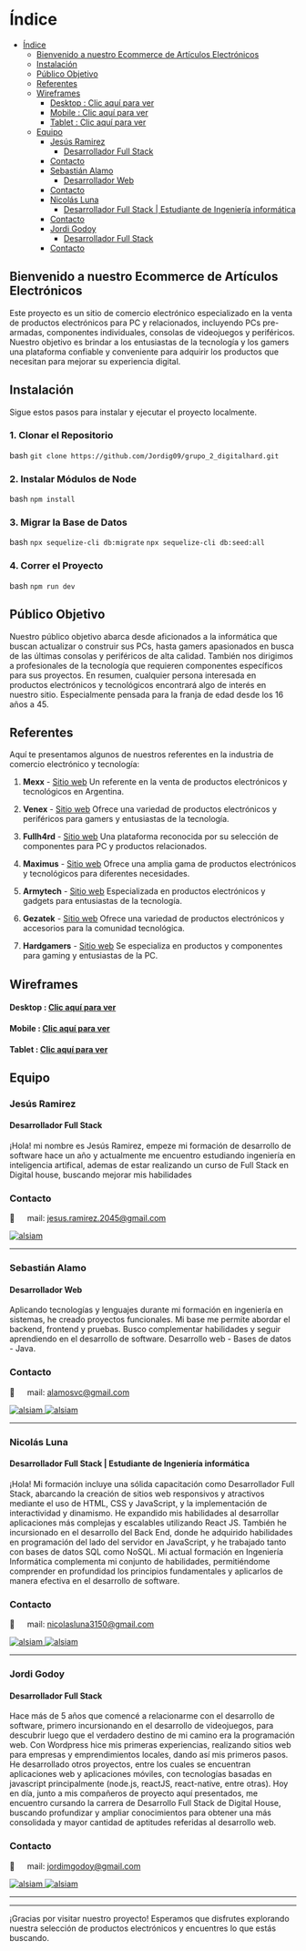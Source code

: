 # Índice

- [Índice](#índice)
  - [Bienvenido a nuestro Ecommerce de Artículos Electrónicos](#bienvenido-a-nuestro-ecommerce-de-artículos-electrónicos)
  - [Instalación](#instalación) 
  - [Público Objetivo](#público-objetivo)
  - [Referentes](#referentes)
  - [Wireframes](#wireframes)
      - [Desktop : Clic aquí para ver](#desktop--clic-aquí-para-ver)
      - [Mobile : Clic aquí para ver](#mobile--clic-aquí-para-ver)
      - [Tablet : Clic aquí para ver](#tablet--clic-aquí-para-ver)
  - [Equipo](#equipo)
    - [Jesús Ramirez](#jesús-ramirez)
      - [Desarrollador Full Stack](#desarrollador-full-stack)
    - [Contacto](#contacto)
    - [Sebastián Alamo](#sebastián-alamo)
      - [Desarrollador Web](#desarrollador-web)
    - [Contacto](#contacto-1)
    - [Nicolás Luna](#nicolás-luna)
      - [Desarrollador Full Stack | Estudiante de Ingeniería informática](#desarrollador-full-stack--estudiante-de-ingeniería-informática)
    - [Contacto](#contacto-2)
    - [Jordi Godoy](#jordi-godoy)
      - [Desarrollador Full Stack](#desarrollador-full-stack-1)
    - [Contacto](#contacto-3)


## Bienvenido a nuestro Ecommerce de Artículos Electrónicos

Este proyecto es un sitio de comercio electrónico especializado en la venta de productos electrónicos para PC y relacionados, incluyendo PCs pre-armadas, componentes individuales, consolas de videojuegos y periféricos. Nuestro objetivo es brindar a los entusiastas de la tecnología y los gamers una plataforma confiable y conveniente para adquirir los productos que necesitan para mejorar su experiencia digital.

## Instalación

Sigue estos pasos para instalar y ejecutar el proyecto localmente.

### 1. Clonar el Repositorio
bash
```git clone https://github.com/Jordig09/grupo_2_digitalhard.git```

### 2. Instalar Módulos de Node
bash
```npm install```

### 3. Migrar la Base de Datos
bash
```npx sequelize-cli db:migrate```
```npx sequelize-cli db:seed:all```

### 4. Correr el Proyecto
bash
```npm run dev```


## Público Objetivo

Nuestro público objetivo abarca desde aficionados a la informática que buscan actualizar o construir sus PCs, hasta gamers apasionados en busca de las últimas consolas y periféricos de alta calidad. También nos dirigimos a profesionales de la tecnología que requieren componentes específicos para sus proyectos. En resumen, cualquier persona interesada en productos electrónicos y tecnológicos encontrará algo de interés en nuestro sitio. Especialmente pensada para la franja de edad desde los 16 años a 45.


## Referentes

Aquí te presentamos algunos de nuestros referentes en la industria de comercio electrónico y tecnología:

1. **Mexx** - [Sitio web](https://www.mexx.com.ar/)
   Un referente en la venta de productos electrónicos y tecnológicos en Argentina.

2. **Venex** - [Sitio web](https://www.venex.com.ar/)
   Ofrece una variedad de productos electrónicos y periféricos para gamers y entusiastas de la tecnología.

3. **Fullh4rd** - [Sitio web](https://www.fullh4rd.com.ar/)
   Una plataforma reconocida por su selección de componentes para PC y productos relacionados.

4. **Maximus** - [Sitio web](https://www.maximus.com.ar/)
   Ofrece una amplia gama de productos electrónicos y tecnológicos para diferentes necesidades.

5. **Armytech** - [Sitio web](https://www.armytech.com.ar/)
   Especializada en productos electrónicos y gadgets para entusiastas de la tecnología.

6. **Gezatek** - [Sitio web](https://www.gezatek.com.ar/)
   Ofrece una variedad de productos electrónicos y accesorios para la comunidad tecnológica.

7. **Hardgamers** - [Sitio web](https://www.hardgamers.com.ar/)
   Se especializa en productos y componentes para gaming y entusiastas de la PC.


## Wireframes 

#### Desktop : [Clic aquí para ver](https://app.visily.ai/projects/2bcc6e2d-8783-478c-a0cf-f6decf43325e/boards/533219)

#### Mobile : [Clic aquí para ver](https://app.visily.ai/projects/2bcc6e2d-8783-478c-a0cf-f6decf43325e/boards/533361)

#### Tablet : [Clic aquí para ver](https://app.visily.ai/projects/2bcc6e2d-8783-478c-a0cf-f6decf43325e/boards/534868)

## Equipo

### Jesús Ramirez
#### Desarrollador Full Stack 

¡Hola! mi nombre es Jesús Ramirez, empeze mi formación de desarrollo de software hace un año y actualmente me encuentro estudiando ingeniería en inteligencia artifical, ademas de estar realizando un curso de Full Stack en Digital house, buscando mejorar mis habilidades

   
### Contacto
📧 &emsp; mail: jesus.ramirez.2045@gmail.com
<p><a href="https://github.com/JesusRam-04" target="_blank"> <img src="https://img.shields.io/badge/GitHub-100000?style=for-the-badge&logo=github&logoColor=white" alt="alsiam"/></a></p>

___

### Sebastián Alamo
#### Desarrollador Web 

Aplicando tecnologías y lenguajes durante mi formación en ingeniería en sistemas, he creado proyectos funcionales. Mi base me permite abordar el backend, frontend y pruebas.
Busco complementar habilidades y seguir aprendiendo en el desarrollo de software.
Desarrollo web - Bases de datos - Java.

      
### Contacto
📧 &emsp; mail: alamosvc@gmail.com
<p><a href="https://www.linkedin.com/in/sebaal" target="_blank"><img src="https://img.shields.io/badge/LinkedIn-0077B5?style=for-the-badge&logo=linkedin&logoColor=white" alt="alsiam"/></a><a href="https://github.com/alamosvc" target="_blank"> <img src="https://img.shields.io/badge/GitHub-100000?style=for-the-badge&logo=github&logoColor=white" alt="alsiam"/></a></p>
  
___

### Nicolás Luna
#### Desarrollador Full Stack | Estudiante de Ingeniería informática

¡Hola! Mi formación incluye una sólida capacitación como Desarrollador Full Stack, abarcando la creación de sitios web responsivos y atractivos mediante el uso de HTML, CSS y JavaScript, y la implementación de interactividad y dinamismo. He expandido mis habilidades al desarrollar aplicaciones más complejas y escalables utilizando React JS. También he incursionado en el desarrollo del Back End, donde he adquirido habilidades en programación del lado del servidor en JavaScript, y he trabajado tanto con bases de datos SQL como NoSQL.
Mi actual formación en Ingeniería Informática complementa mi conjunto de habilidades, permitiéndome comprender en profundidad los principios fundamentales y aplicarlos de manera efectiva en el desarrollo de software.

### Contacto
📧 &emsp; mail: nicolasluna3150@gmail.com
<p><a href="https://www.linkedin.com/in/nico-luna" target="_blank"><img src="https://img.shields.io/badge/LinkedIn-0077B5?style=for-the-badge&logo=linkedin&logoColor=white" alt="alsiam"/></a><a href="https://github.com/Nicolas3150" target="_blank"> <img src="https://img.shields.io/badge/GitHub-100000?style=for-the-badge&logo=github&logoColor=white" alt="alsiam"/></a></p>

___

### Jordi Godoy
#### Desarrollador Full Stack 

Hace más de 5 años que comencé a relacionarme con el desarrollo de software, primero incursionando en el desarrollo de videojuegos, para descubrir luego que el verdadero destino de mi camino era la programación web.
Con Wordpress hice mis primeras experiencias, realizando sitios web para empresas y emprendimientos locales, dando así mis primeros pasos.
He desarrollado otros proyectos, entre los cuales se encuentran aplicaciones web y aplicaciones móviles, con tecnologías basadas en javascript principalmente (node.js, reactJS, react-native, entre otras).
Hoy en día, junto a mis compañeros de proyecto aquí presentados, me encuentro cursando la carrera de Desarrollo Full Stack de Digital House, buscando profundizar y ampliar conocimientos para obtener una más consolidada y mayor cantidad de aptitudes referidas al desarrollo web.

### Contacto
📧 &emsp; mail: jordimgodoy@gmail.com
<p><a href="https://www.linkedin.com/in/jordi-godoy/" target="_blank"><img src="https://img.shields.io/badge/LinkedIn-0077B5?style=for-the-badge&logo=linkedin&logoColor=white" alt="alsiam"/></a><a href="https://github.com/Jordig09" target="_blank"> <img src="https://img.shields.io/badge/GitHub-100000?style=for-the-badge&logo=github&logoColor=white" alt="alsiam"/></a></p>

___
---

¡Gracias por visitar nuestro proyecto! Esperamos que disfrutes explorando nuestra selección de productos electrónicos y encuentres lo que estás buscando.
